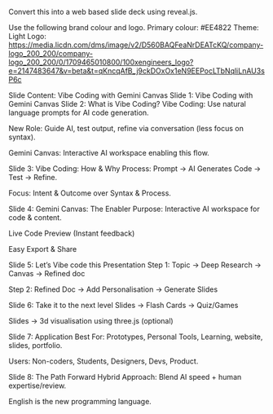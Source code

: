 Convert this into a web based slide deck using reveal.js.

Use the following brand colour and logo.
Primary colour: #EE4822
Theme: Light
Logo: https://media.licdn.com/dms/image/v2/D560BAQFeaNrDEATcKQ/company-logo_200_200/company-logo_200_200/0/1709465010800/100xengineers_logo?e=2147483647&v=beta&t=qKncqAfB_j9ckDOxOx1eN9EEPocLTbNqliLnAU3sP6c

Slide Content: Vibe Coding with Gemini Canvas
Slide 1: Vibe Coding with Gemini Canvas
Slide 2: What is Vibe Coding?
Vibe Coding: Use natural language prompts for AI code generation.

New Role: Guide AI, test output, refine via conversation (less focus on syntax).

Gemini Canvas: Interactive AI workspace enabling this flow.

Slide 3: Vibe Coding: How & Why
Process: Prompt -> AI Generates Code -> Test -> Refine.

Focus: Intent & Outcome over Syntax & Process.

Slide 4: Gemini Canvas: The Enabler
Purpose: Interactive AI workspace for code & content.

Live Code Preview (Instant feedback)

Easy Export & Share

Slide 5: Let’s Vibe code this Presentation
Step 1: Topic -> Deep Research -> Canvas -> Refined doc

Step 2: Refined Doc -> Add Personalisation -> Generate Slides

Slide 6: Take it to the next level
Slides -> Flash Cards -> Quiz/Games

Slides -> 3d visualisation using three.js (optional)

Slide 7: Application
Best For: Prototypes, Personal Tools, Learning, website, slides, portfolio.

Users: Non-coders, Students, Designers, Devs, Product.

Slide 8: The Path Forward
Hybrid Approach: Blend AI speed + human expertise/review.

English is the new programming language.
